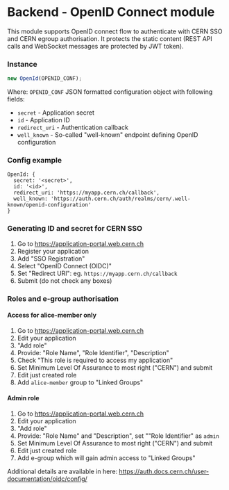 # Backend - OpenID Connect module
This module supports OpenID connect flow to authenticate with CERN SSO and CERN egroup authorisation.
It protects the static content (REST API calls and WebSocket messages are protected by JWT token).

### Instance
```js
new OpenId(OPENID_CONF);
```
Where:
 `OPENID_CONF` JSON formatted configuration object with following fields:
   * `secret` - Application secret
   * `id` - Application ID
   * `redirect_uri` - Authentication callback
   * `well_known` - So-called "well-known" endpoint defining OpenID configuration

### Config example
```
OpenId: {
  secret: '<secret>',
  id: '<id>',
  redirect_uri: 'https://myapp.cern.ch/callback',
  well_known: 'https://auth.cern.ch/auth/realms/cern/.well-known/openid-configuration'
}
```

### Generating ID and secret for CERN SSO
1. Go to https://application-portal.web.cern.ch
2. Register your application
3. Add "SSO Registration"
4. Select "OpenID Connect (OIDC)"
5. Set "Redirect URI": eg. `https://myapp.cern.ch/callback`
6. Submit (do not check any boxes)

### Roles and e-group authorisation

#### Access for alice-member only
1. Go to https://application-portal.web.cern.ch
2. Edit your application
3. "Add role"
4. Provide: "Role Name", "Role Identifier", "Description"
5. Check "This role is required to access my application"
6. Set Minimum Level Of Assurance to most right ("CERN") and submit
7. Edit just created role
8. Add `alice-member` group to "Linked Groups"

#### Admin role
1. Go to https://application-portal.web.cern.ch
2. Edit your application
3. "Add role"
4. Provide: "Role Name" and "Description", set ""Role Identifier" as `admin`
5. Set Minimum Level Of Assurance to most right ("CERN") and submit
6. Edit just created role
7. Add e-group which will gain admin access to "Linked Groups"


Additional details are available in here: https://auth.docs.cern.ch/user-documentation/oidc/config/
